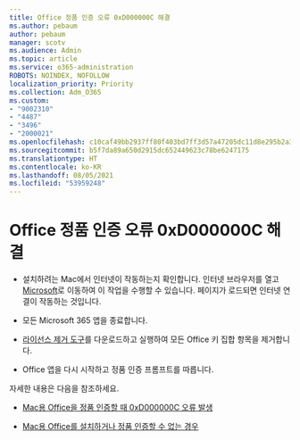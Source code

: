```yaml
---
title: Office 정품 인증 오류 0xD000000C 해결
ms.author: pebaum
author: pebaum
manager: scotv
ms.audience: Admin
ms.topic: article
ms.service: o365-administration
ROBOTS: NOINDEX, NOFOLLOW
localization_priority: Priority
ms.collection: Adm_O365
ms.custom:
- "9002310"
- "4487"
- "3496"
- "2000021"
ms.openlocfilehash: c10caf49bb2937ff80f403bd7ff3d57a47205dc11d8e295b2a34ddacf0eacfad
ms.sourcegitcommit: b5f7da89a650d2915dc652449623c78be6247175
ms.translationtype: HT
ms.contentlocale: ko-KR
ms.lasthandoff: 08/05/2021
ms.locfileid: "53959248"
---
```

# <a name="resolve-office-activation-error-0xd000000c"></a>Office 정품 인증 오류 0xD000000C 해결

- 설치하려는 Mac에서 인터넷이 작동하는지 확인합니다. 인터넷 브라우저를 열고 [Microsoft](https://www.microsoft.com)로 이동하여 이 작업을 수행할 수 있습니다. 페이지가 로드되면 인터넷 연결이 작동하는 것입니다.

- 모든 Microsoft 365 앱을 종료합니다.

- [라이선스 제거 도구](https://go.microsoft.com/fwlink/?linkid=849815)를 다운로드하고 실행하여 모든 Office 키 집합 항목을 제거합니다.

- Office 앱을 다시 시작하고 정품 인증 프롬프트를 따릅니다.

자세한 내용은 다음을 참조하세요.

- [Mac용 Office을 정품 인증할 때 0xD000000C 오류 발생](https://support.office.com/article/error-0xd000000c-when-activating-office-for-mac-da865931-4658-4829-ba2d-8133390c6d25)

- [Mac용 Office를 설치하거나 정품 인증할 수 없는 경우](https://support.office.com/article/what-to-try-if-you-can-t-install-or-activate-office-for-mac-5efba2b4-b1e6-4e5f-bf3c-6ab945d03dea)
